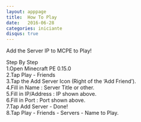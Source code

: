 ```yaml
---
layout: apppage
title:  How To Play
date:   2016-06-28
categories: iniciante
disqus: true
---
```

Add the Server IP to MCPE to Play!  

Step By Step  
1.Open Minecraft PE 0.15.0  
2.Tap Play - Friends  
3.Tap the Add Server Icon (Right of the ‘Add Friend’).  
4.Fill in Name : Server Title or other.  
5.Fill in IP/Address : IP shown above.  
6.Fill in Port : Port shown above.  
7.Tap Add Server - Done!  
8.Tap Play - Friends - Servers - Name to Play.  


